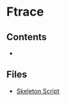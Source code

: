 Ftrace
======

Contents
--------
- []()


Files
-----

- [Skeleton Script](./skeleton_script.sh)
<!-- - []() -->